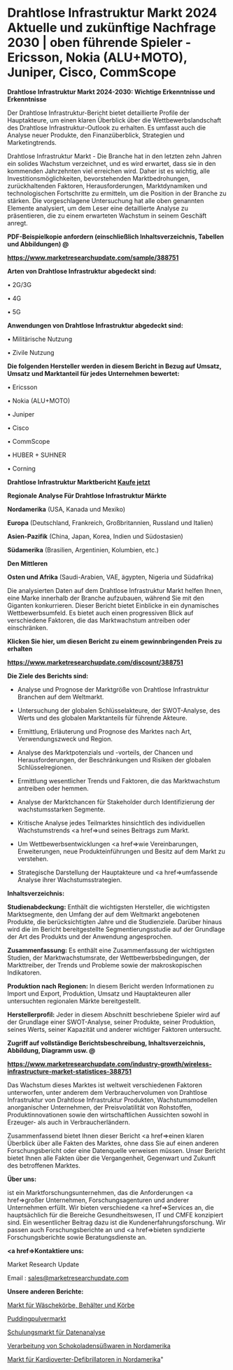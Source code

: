 # Drahtlose Infrastruktur Markt 2024 Aktuelle und zukünftige Nachfrage 2030 | oben führende Spieler - Ericsson, Nokia (ALU+MOTO), Juniper, Cisco, CommScope

<strong>Drahtlose Infrastruktur Markt 2024-2030: Wichtige Erkenntnisse und Erkenntnisse</strong>

Der Drahtlose Infrastruktur-Bericht bietet detaillierte Profile der Hauptakteure, um einen klaren Überblick über die Wettbewerbslandschaft des Drahtlose Infrastruktur-Outlook zu erhalten. Es umfasst auch die Analyse neuer Produkte, den Finanzüberblick, Strategien und Marketingtrends.

Drahtlose Infrastruktur Markt - Die Branche hat in den letzten zehn Jahren ein solides Wachstum verzeichnet, und es wird erwartet, dass sie in den kommenden Jahrzehnten viel erreichen wird. Daher ist es wichtig, alle Investitionsmöglichkeiten, bevorstehenden Marktbedrohungen, zurückhaltenden Faktoren, Herausforderungen, Marktdynamiken und technologischen Fortschritte zu ermitteln, um die Position in der Branche zu stärken. Die vorgeschlagene Untersuchung hat alle oben genannten Elemente analysiert, um dem Leser eine detaillierte Analyse zu präsentieren, die zu einem erwarteten Wachstum in seinem Geschäft anregt.



<strong><b>PDF-Beispielkopie anfordern (einschließlich Inhaltsverzeichnis, Tabellen und Abbildungen) @ </b></strong>

<strong><a href=https://www.marketresearchupdate.com/sample/388751>

<strong>https://www.marketresearchupdate.com/sample/388751</u></a></strong></strong>



<strong>Arten von Drahtlose Infrastruktur abgedeckt sind:</strong>

• 2G/3G

• 4G

• 5G



<strong>Anwendungen von Drahtlose Infrastruktur abgedeckt sind:</strong>

• Militärische Nutzung

• Zivile Nutzung



<strong>Die folgenden Hersteller werden in diesem Bericht in Bezug auf Umsatz, Umsatz und Marktanteil für jedes Unternehmen bewertet:</strong>

• Ericsson

• Nokia (ALU+MOTO)

• Juniper

• Cisco

• CommScope

• HUBER + SUHNER

• Corning



<strong>Drahtlose Infrastruktur Marktbericht <a href=https://www.marketresearchupdate.com/buynow/388751>Kaufe jetzt</a></strong>



<strong>Regionale Analyse Für Drahtlose Infrastruktur Märkte</strong>



<strong>Nordamerika</strong> (USA, Kanada und Mexiko)



<strong>Europa</strong> (Deutschland, Frankreich, Großbritannien, Russland und Italien)



<strong>Asien-Pazifik</strong> (China, Japan, Korea, Indien und Südostasien)



<strong>Südamerika</strong> (Brasilien, Argentinien, Kolumbien, etc.)



<strong>Den Mittleren</strong> 

<strong>Osten und Afrika</strong> (Saudi-Arabien, VAE, ägypten, Nigeria und Südafrika)

Die analysierten Daten auf dem Drahtlose Infrastruktur Markt helfen Ihnen, eine Marke innerhalb der Branche aufzubauen, während Sie mit den Giganten konkurrieren. Dieser Bericht bietet Einblicke in ein dynamisches Wettbewerbsumfeld. Es bietet auch einen progressiven Blick auf verschiedene Faktoren, die das Marktwachstum antreiben oder einschränken.



<strong>Klicken Sie hier, um diesen Bericht zu einem gewinnbringenden Preis zu erhalten
</strong>

<strong><a href=https://www.marketresearchupdate.com/discount/388751>https://www.marketresearchupdate.com/discount/388751</b></u></strong></a>



<strong>Die Ziele des Berichts sind:</strong>

- Analyse und Prognose der Marktgröße von Drahtlose Infrastruktur Branchen auf dem Weltmarkt.

- Untersuchung der globalen Schlüsselakteure, der SWOT-Analyse, des Werts und des globalen Marktanteils für führende Akteure.

- Ermittlung, Erläuterung und Prognose des Marktes nach Art, Verwendungszweck und Region.

- Analyse des Marktpotenzials und -vorteils, der Chancen und Herausforderungen, der Beschränkungen und Risiken der globalen Schlüsselregionen.

- Ermittlung wesentlicher Trends und Faktoren, die das Marktwachstum antreiben oder hemmen.

- Analyse der Marktchancen für Stakeholder durch Identifizierung der wachstumsstarken Segmente.

- Kritische Analyse jedes Teilmarktes hinsichtlich des individuellen Wachstumstrends <a href=>und</a> seines Beitrags zum Markt.

- Um Wettbewerbsentwicklungen <a href=>wie</a> Vereinbarungen, Erweiterungen, neue Produkteinführungen und Besitz auf dem Markt zu verstehen.

- Strategische Darstellung der Hauptakteure und <a href=>umfas</a>sende Analyse ihrer Wachstumsstrategien.



<strong>Inhaltsverzeichnis:</strong>



<strong>Studienabdeckung:</strong> Enthält die wichtigsten Hersteller, die wichtigsten Marktsegmente, den Umfang der auf dem Weltmarkt angebotenen Produkte, die berücksichtigten Jahre und die Studienziele. Darüber hinaus wird die im Bericht bereitgestellte Segmentierungsstudie auf der Grundlage der Art des Produkts und der Anwendung angesprochen.



<strong>Zusammenfassung:</strong> Es enthält eine Zusammenfassung der wichtigsten Studien, der Marktwachstumsrate, der Wettbewerbsbedingungen, der Markttreiber, der Trends und Probleme sowie der makroskopischen Indikatoren.



<strong>Produktion nach Regionen:</strong> In diesem Bericht werden Informationen zu Import und Export, Produktion, Umsatz und Hauptakteuren aller untersuchten regionalen Märkte bereitgestellt.



<strong>Herstellerprofil:</strong> Jeder in diesem Abschnitt beschriebene Spieler wird auf der Grundlage einer SWOT-Analyse, seiner Produkte, seiner Produktion, seines Werts, seiner Kapazität und anderer wichtiger Faktoren untersucht.



<strong><b>Zugriff auf vollständige Berichtsbeschreibung, Inhaltsverzeichnis, Abbildung, Diagramm usw. @ </b></strong>

<strong><a href=https://www.marketresearchupdate.com/industry-growth/wireless-infrastructure-market-statistices-388751>https://www.marketresearchupdate.com/industry-growth/wireless-infrastructure-market-statistices-388751</a></strong>

Das Wachstum dieses Marktes ist weltweit verschiedenen Faktoren unterworfen, unter anderem dem Verbrauchervolumen von Drahtlose Infrastruktur von Drahtlose Infrastruktur Produkten, Wachstumsmodellen anorganischer Unternehmen, der Preisvolatilität von Rohstoffen, Produktinnovationen sowie den wirtschaftlichen Aussichten sowohl in Erzeuger- als auch in Verbraucherländern.

Zusammenfassend bietet Ihnen dieser Bericht <a href=>einen</a> klaren Überblick über alle Fakten des Marktes, ohne dass Sie auf einen anderen Forschungsbericht oder eine Datenquelle verweisen müssen. Unser Bericht bietet Ihnen alle Fakten über die Vergangenheit, Gegenwart und Zukunft des betroffenen Marktes.



<strong>Über uns:</strong>

 ist ein Marktforschungsunternehmen, das die Anforderungen <a href=>großer</a> Unternehmen, Forschungsagenturen und anderer Unternehmen erfüllt. Wir bieten verschiedene <a href=>Services</a> an, die hauptsächlich für die Bereiche Gesundheitswesen, IT und CMFE konzipiert sind. Ein wesentlicher Beitrag dazu ist die Kundenerfahrungsforschung. Wir passen auch Forschungsberichte an und <a href=>bieten</a> syndizierte Forschungsberichte sowie Beratungsdienste an.



<strong><a href=>Kontaktiere uns:</a></strong>

Market Research Update

Email : sales@marketresearchupdate.com



<strong>Unsere anderen Berichte:</strong>

<a href=https://www.linkedin.com/pulse/laundry-baskets-bins-hampers-market-latest-report>Markt für Wäschekörbe, Behälter und Körbe</a>

<a href=https://www.linkedin.com/pulse/custard-powder-market-report-2023-top-company>Puddingpulvermarkt</a>

<a href=https://www.linkedin.com/pulse/data-analytics-training-market-outlooks-2023>Schulungsmarkt für Datenanalyse</a>

<a href=https://www.linkedin.com/pulse/north-america-chocolate-confectionery-processing>Verarbeitung von Schokoladensüßwaren in Nordamerika</a>

<a href=https://www.linkedin.com/pulse/north-america-cardioverters-defibrillators-market-2023-2030>Markt für Kardioverter-Defibrillatoren in Nordamerika</a>"

